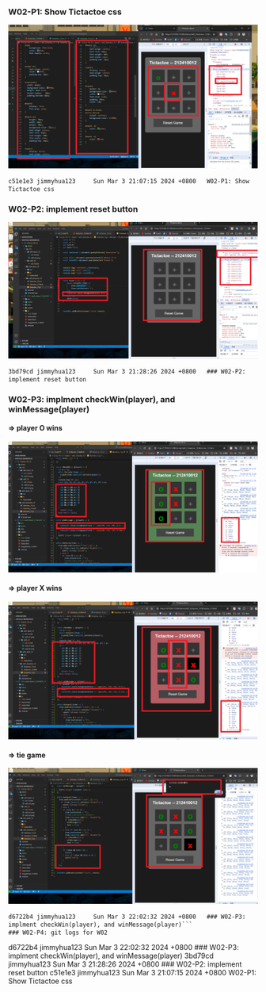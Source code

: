 ### W02-P1: Show Tictactoe css
 
![](w02-p1.png)

```
c51e1e3 jimmyhua123     Sun Mar 3 21:07:15 2024 +0800   W02-P1: Show Tictactoe css

```
### W02-P2: implement reset button
 
![](w02-p2.png)

```
3bd79cd jimmyhua123     Sun Mar 3 21:28:26 2024 +0800   ### W02-P2: implement reset button

```
### W02-P3: implment checkWin(player), and winMessage(player)
 
#### => player O wins
 
![](w02-p3-1.png)
 
#### => player X wins
 
![](w02-p3-2.png)
 
#### => tie game
 
![](w02-p3-3.png)

```
d6722b4 jimmyhua123     Sun Mar 3 22:02:32 2024 +0800   ### W02-P3: implment checkWin(player), and winMessage(player)```
### W02-P4: git logs for W02

```
d6722b4 jimmyhua123     Sun Mar 3 22:02:32 2024 +0800   ### W02-P3: implment checkWin(player), and winMessage(player)
3bd79cd jimmyhua123     Sun Mar 3 21:28:26 2024 +0800   ### W02-P2: implement reset button
c51e1e3 jimmyhua123     Sun Mar 3 21:07:15 2024 +0800   W02-P1: Show Tictactoe css
```
